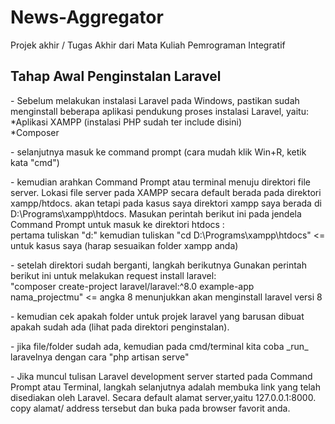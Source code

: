 # News-Aggregator
Projek akhir / Tugas Akhir dari Mata Kuliah Pemrograman Integratif

<h2>Tahap Awal Penginstalan Laravel</h2>
  <p> - Sebelum melakukan instalasi Laravel pada Windows, pastikan sudah menginstall beberapa aplikasi pendukung proses instalasi Laravel, yaitu:
	*Aplikasi XAMPP (instalasi PHP sudah ter include disini)<br>
   *Composer 
  </p>
 <p> - selanjutnya masuk ke command prompt (cara mudah klik Win+R, ketik kata "cmd") </p> 
  <p> - kemudian arahkan Command Prompt atau terminal menuju direktori file server. Lokasi file server pada XAMPP secara default berada pada direktori xampp/htdocs. akan         tetapi pada kasus saya direktori xampp saya berada di D:\Programs\xampp\htdocs. Masukan perintah berikut ini pada jendela Command Prompt untuk masuk ke direktori         htdocs :<br>
    pertama tuliskan "d:" kemudian tuliskan "cd D:\Programs\xampp\htdocs" <= untuk kasus saya (harap sesuaikan folder xampp anda)</p> 
 <p> - setelah direktori sudah berganti, langkah berikutnya Gunakan perintah berikut ini untuk melakukan request install laravel:<br>
    "composer create-project laravel/laravel:^8.0 example-app nama_projectmu" <= angka 8 menunjukkan akan menginstall laravel versi 8 </p> 
  <p> - kemudian cek apakah folder untuk projek laravel yang barusan dibuat apakah sudah ada (lihat pada direktori penginstalan). </p> 
<p> - jika file/folder sudah ada, kemudian pada cmd/terminal kita coba _run_ laravelnya dengan cara "php artisan serve"</p> 
<p> - Jika muncul tulisan Laravel development server started pada Command Prompt atau Terminal, langkah selanjutnya adalah membuka link yang telah disediakan oleh Laravel. Secara default alamat server,yaitu 127.0.0.1:8000. copy alamat/ address tersebut dan buka pada browser favorit anda.</p>
